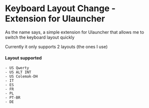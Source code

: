 # Keyboard Layout Change - Extension for Ulauncher

As the name says, a simple extension for Ulauncher that allows me to switch the keyboard layout quickly

Currently it only supports 2 layouts (the ones I use)

#### Layout supported

    - US Qwerty
    - US ALT INT
    - US Colemak-DH
    - IT
    - ES
    - FR
    - PL
    - PT-BR
    - DE
